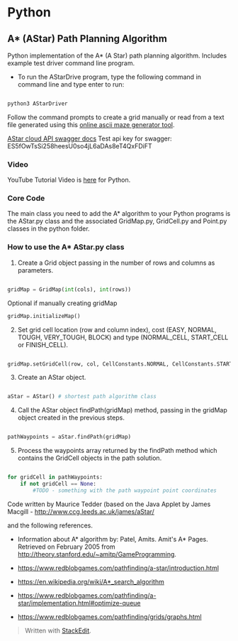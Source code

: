 # Python
## A* (AStar) Path Planning Algorithm

  

Python implementation of the A* (A Star) path planning algorithm. Includes example test driver command line program.

- To run the AStarDrive program, type the following command in command line and type enter to run:

```python

python3 AStarDriver

```

Follow the command prompts to create a grid manually or read from a text file generated using this [online ascii maze generator tool](https://www.dcode.fr/maze-generator).

[AStar cloud API swagger docs](https://app.swaggerhub.com/apis/BlackMagicAI/a-star-cloud-api/v1)
Test api key for swagger: ES5fOwTsSi258heesU0so4jL6aDAs8eT4QxFDiFT

### Video
YouTube Tutorial Video is [here](https://youtu.be/EPt-S785PJE) for Python.

### Core Code

The main class you need to add the A* algorithm to your Python programs is the AStar.py class and the associated GridMap.py, GridCell.py and Point.py classes in the python folder.

### How to use the A* AStar.py class

  

1. Create a Grid object passing in the number of rows and columns as parameters.

```python

gridMap = GridMap(int(cols), int(rows))

```
Optional if manually creating gridMap
```python
gridMap.initializeMap()
```

2. Set grid cell location (row and column index), cost (EASY, NORMAL, TOUGH, VERY_TOUGH, BLOCK) and type (NORMAL_CELL, START_CELL or FINISH_CELL).

```python

gridMap.setGridCell(row, col, CellConstants.NORMAL, CellConstants.START_CELL)

```

3. Create an AStar object.

```python

aStar = AStar() # shortest path algorithm class

```

4. Call the AStar object findPath(gridMap) method, passing in the gridMap object created in the previous steps.

```python

pathWaypoints = aStar.findPath(gridMap)

```

5. Process the waypoints array returned by the findPath method which contains the GridCell objects in the path solution.

```python

for gridCell in pathWaypoints:
	if not gridCell == None:
		#TODO - something with the path waypoint point coordinates

```

Code written by Maurice Tedder (based on the Java Applet by James Macgill - http://www.ccg.leeds.ac.uk/james/aStar/

and the following references.

* Information about A* algorithm by: Patel, Amits. Amit's A* Pages. Retrieved on February 2005 from http://theory.stanford.edu/~amitp/GameProgramming.
* https://www.redblobgames.com/pathfinding/a-star/introduction.html

* https://en.wikipedia.org/wiki/A*_search_algorithm

* https://www.redblobgames.com/pathfinding/a-star/implementation.html#optimize-queue

* https://www.redblobgames.com/pathfinding/grids/graphs.html

> Written with [StackEdit](https://stackedit.io/).

